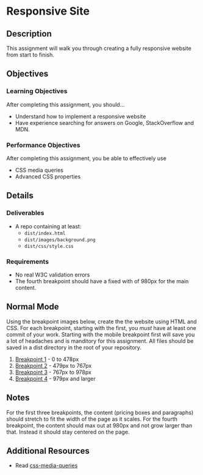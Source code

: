 # Responsive Site

## Description
This assignment will walk you through creating a fully responsive website from start to finish.


## Objectives

### Learning Objectives

After completing this assignment, you should…

* Understand how to implement a responsive website
* Have experience searching for answers on Google, StackOverflow and MDN.


### Performance Objectives

After completing this assignment, you be able to effectively use

* CSS media queries
* Advanced CSS properties



## Details

### Deliverables

* A repo containing at least:
  * `dist/index.html`
  * `dist/images/background.png`
  * `dist/css/style.css`

### Requirements

* No real W3C validation errors
* The fourth breakpoint should have a fixed with of 980px for the main content.


## Normal Mode
Using the breakpoint images below, create the the website using HTML and CSS. For each breakpoint, starting with the first, you *must* have at least one commit of your work. Starting with the mobile breakpoint first will save you a lot of headaches and is manditory for this assignment. All files should be saved in a dist directory in the root of your repository.

1. [Breakpoint 1](/breakpoint1.png) - 0 to 478px
2. [Breakpoint 2](/breakpoint2.png) - 479px to 767px
3. [Breakpoint 3](/breakpoint3.png) - 767px to 978px
4. [Breakpoint 4](/breakpoint4.png) - 979px and larger


## Notes

For the first three breakpoints, the content (pricing boxes and paragraphs) should stretch to fit the width of the page as it scales. For the fourth breakpoint, the content should max out at 980px and not grow larger than that. Instead it should stay centered on the page.

## Additional Resources

* Read [css-media-queries](https://github.com/TIY-Austin-Front-End-Engineering/Curriculum/tree/master/css-media-queries)
